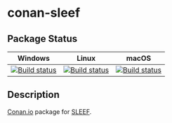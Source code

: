 # conan-sleef

## Package Status

| Windows | Linux | macOS |
|:-------:|:-----:|:-----:|
|[![Build status](https://ci.appveyor.com/api/projects/status/k8wvqbvgdbw3a1hr/branch/testing%2F3.5.1?svg=true)](https://ci.appveyor.com/project/SpaceIm/conan-sleef)|[![Build status](https://github.com/SpaceIm/conan-sleef/workflows/.github/workflows/linux.yml/badge.svg?branch=testing%2F3.5.1)](https://github.com/SpaceIm/conan-sleef/actions/workflows/linux.yml?query=branch%3Atesting%2F3.5.1)|[![Build status](https://github.com/SpaceIm/conan-sleef/workflows/.github/workflows/macos.yml/badge.svg?branch=testing%2F3.5.1)](https://github.com/SpaceIm/conan-sleef/actions/workflows/macos.yml?query=branch%3Atesting%2F3.5.1)|

## Description

[Conan.io](https://conan.io) package for [SLEEF](https://sleef.org).
